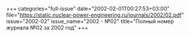 +++
categories="full-issue"
date="2002-02-01T00:27:53+03:00"
file="https://static.nuclear-power-engineering.ru/journals/2002/02.pdf"
issue="2002-02"
issue_name="2002 - №02"
title="Полный номер журнала №02 за 2002 год"
+++
